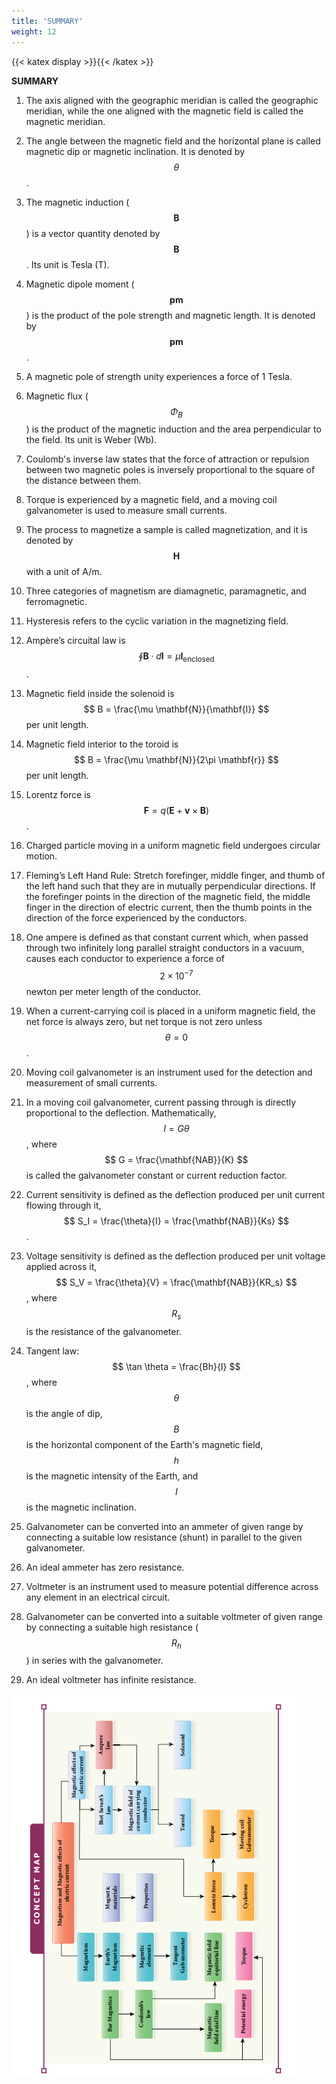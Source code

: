 ```yaml
---
title: 'SUMMARY'
weight: 12
---
```


[comment]: <> (katex Header)
{{< katex display >}}{{< /katex >}} 

**SUMMARY**

1. The axis aligned with the geographic meridian is called the geographic meridian, while the one aligned with the magnetic field is called the magnetic meridian.

2. The angle between the magnetic field and the horizontal plane is called magnetic dip or magnetic inclination. It is denoted by $$ \theta $$.

3. The magnetic induction ($$ \mathbf{B} $$) is a vector quantity denoted by $$ \mathbf{B} $$. Its unit is Tesla (T).

4. Magnetic dipole moment ($$ \mathbf{pm} $$) is the product of the pole strength and magnetic length. It is denoted by $$ \mathbf{pm} $$.

5. A magnetic pole of strength unity experiences a force of 1 Tesla.

6. Magnetic flux ($$ \Phi_B $$) is the product of the magnetic induction and the area perpendicular to the field. Its unit is Weber (Wb).

7. Coulomb's inverse law states that the force of attraction or repulsion between two magnetic poles is inversely proportional to the square of the distance between them.

8. Torque is experienced by a magnetic field, and a moving coil galvanometer is used to measure small currents.

9. The process to magnetize a sample is called magnetization, and it is denoted by $$ \mathbf{H} $$ with a unit of A/m.

10. Three categories of magnetism are diamagnetic, paramagnetic, and ferromagnetic.

11. Hysteresis refers to the cyclic variation in the magnetizing field.

12. Ampère’s circuital law is $$ \oint \mathbf{B} \cdot d\mathbf{l} = \mu \mathbf{I}_{\text{enclosed}} $$.

13. Magnetic field inside the solenoid is $$ B = \frac{\mu \mathbf{N}}{\mathbf{I}} $$ per unit length.

14. Magnetic field interior to the toroid is $$ B = \frac{\mu \mathbf{N}}{2\pi \mathbf{r}} $$ per unit length.

15. Lorentz force is $$ \mathbf{F} = q(\mathbf{E} + \mathbf{v} \times \mathbf{B}) $$.

16. Charged particle moving in a uniform magnetic field undergoes circular motion.

17. Fleming’s Left Hand Rule: Stretch forefinger, middle finger, and thumb of the left hand such that they are in mutually perpendicular directions. If the forefinger points in the direction of the magnetic field, the middle finger in the direction of electric current, then the thumb points in the direction of the force experienced by the conductors.

18. One ampere is defined as that constant current which, when passed through two infinitely long parallel straight conductors in a vacuum, causes each conductor to experience a force of $$2 \times 10^{-7}$$ newton per meter length of the conductor.

19. When a current-carrying coil is placed in a uniform magnetic field, the net force is always zero, but net torque is not zero unless $$ \theta = 0 $$.

20. Moving coil galvanometer is an instrument used for the detection and measurement of small currents.

21. In a moving coil galvanometer, current passing through is directly proportional to the deflection. Mathematically, $$ I = G\theta $$, where $$ G = \frac{\mathbf{NAB}}{K} $$ is called the galvanometer constant or current reduction factor.

22. Current sensitivity is defined as the deflection produced per unit current flowing through it, $$ S_I = \frac{\theta}{I} = \frac{\mathbf{NAB}}{Ks} $$.

23. Voltage sensitivity is defined as the deflection produced per unit voltage applied across it, $$ S_V = \frac{\theta}{V} = \frac{\mathbf{NAB}}{KR_s} $$, where $$ R_s $$ is the resistance of the galvanometer.

24. Tangent law: $$ \tan \theta = \frac{Bh}{I} $$, where $$ \theta $$ is the angle of dip, $$ B $$ is the horizontal component of the Earth's magnetic field, $$ h $$ is the magnetic intensity of the Earth, and $$ I $$ is the magnetic inclination.

25. Galvanometer can be converted into an ammeter of given range by connecting a suitable low resistance (shunt) in parallel to the given galvanometer.

26. An ideal ammeter has zero resistance.

27. Voltmeter is an instrument used to measure potential difference across any element in an electrical circuit.

28. Galvanometer can be converted into a suitable voltmeter of given range by connecting a suitable high resistance ($$ R_h $$) in series with the galvanometer.

29. An ideal voltmeter has infinite resistance.

![summary](../summary.png)

